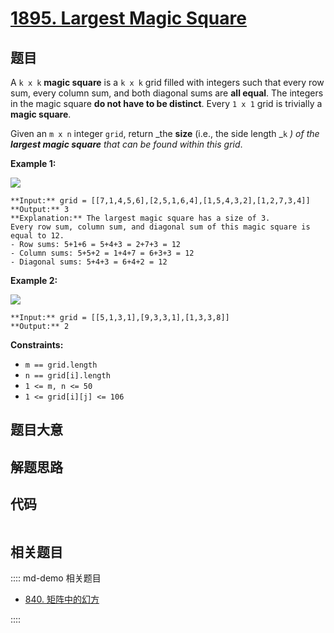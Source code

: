 # [1895. Largest Magic Square](https://leetcode.com/problems/largest-magic-square)

## 题目

A `k x k` **magic square** is a `k x k` grid filled with integers such that
every row sum, every column sum, and both diagonal sums are **all equal**. The
integers in the magic square **do not have to be distinct**. Every `1 x 1`
grid is trivially a **magic square**.

Given an `m x n` integer `grid`, return _the **size** (i.e., the side length
_`k` _) of the **largest magic square** that can be found within this grid_.



**Example 1:**

![](https://assets.leetcode.com/uploads/2021/05/29/magicsquare-grid.jpg)

    
    
    **Input:** grid = [[7,1,4,5,6],[2,5,1,6,4],[1,5,4,3,2],[1,2,7,3,4]]
    **Output:** 3
    **Explanation:** The largest magic square has a size of 3.
    Every row sum, column sum, and diagonal sum of this magic square is equal to 12.
    - Row sums: 5+1+6 = 5+4+3 = 2+7+3 = 12
    - Column sums: 5+5+2 = 1+4+7 = 6+3+3 = 12
    - Diagonal sums: 5+4+3 = 6+4+2 = 12
    

**Example 2:**

![](https://assets.leetcode.com/uploads/2021/05/29/magicsquare2-grid.jpg)

    
    
    **Input:** grid = [[5,1,3,1],[9,3,3,1],[1,3,3,8]]
    **Output:** 2
    



**Constraints:**

  * `m == grid.length`
  * `n == grid[i].length`
  * `1 <= m, n <= 50`
  * `1 <= grid[i][j] <= 106`


## 题目大意

## 解题思路

## 代码

```javascript

```

## 相关题目

:::: md-demo 相关题目
- [840. 矩阵中的幻方](https://leetcode.com/problems/magic-squares-in-grid)

::::
